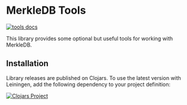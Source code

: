 MerkleDB Tools
==============

[![tools docs](https://img.shields.io/badge/doc-tools-blue.svg)](https://greglook.github.io/merkle-db/codox/tools/)

This library provides some optional but useful tools for working with MerkleDB.


## Installation

Library releases are published on Clojars. To use the latest version with
Leiningen, add the following dependency to your project definition:

[![Clojars Project](http://clojars.org/mvxcvi/merkle-db-tools/latest-version.svg)](http://clojars.org/mvxcvi/merkle-db-tools)

